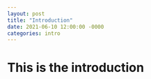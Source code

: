 ```yaml
---
layout: post
title: "Introduction"
date: 2021-06-10 12:00:00 -0000
categories: intro
---
```


# This is the introduction